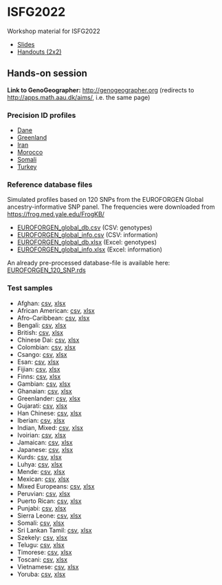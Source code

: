 # ISFG2022
Workshop material for ISFG2022

* [Slides](https://github.com/tvedebrink/ISFG2022/raw/main/slides_workshop.pdf)
* [Handouts (2x2)](https://github.com/tvedebrink/ISFG2022/raw/main/handouts_workshop.pdf)

## Hands-on session

**Link to GenoGeographer:** <http://genogeographer.org> (redirects to <http://apps.math.aau.dk/aims/>, i.e. the same page)

### Precision ID profiles

* [Dane](https://raw.githubusercontent.com/tvedebrink/ISFG2022/main/hands-on/PrecisionID_profiles/Danes.csv)
* [Greenland](https://raw.githubusercontent.com/tvedebrink/ISFG2022/main/hands-on/PrecisionID_profiles/Greenland.csv)
* [Iran](https://raw.githubusercontent.com/tvedebrink/ISFG2022/main/hands-on/PrecisionID_profiles/Iran.csv)
* [Morocco](https://raw.githubusercontent.com/tvedebrink/ISFG2022/main/hands-on/PrecisionID_profiles/Morocco.csv)
* [Somali](https://raw.githubusercontent.com/tvedebrink/ISFG2022/main/hands-on/PrecisionID_profiles/Somali.csv)
* [Turkey](https://raw.githubusercontent.com/tvedebrink/ISFG2022/main/hands-on/PrecisionID_profiles/Turkey.csv)


### Reference database files 

Simulated profiles based on 120 SNPs from the EUROFORGEN Global ancestry-informative SNP panel. The frequencies were downloaded from <https://frog.med.yale.edu/FrogKB/>

* [EUROFORGEN_global_db.csv](https://raw.githubusercontent.com/tvedebrink/ISFG2022/main/hands-on/reference/EUROFORGEN_global_db.csv) (CSV: genotypes)
* [EUROFORGEN_global_info.csv](https://raw.githubusercontent.com/tvedebrink/ISFG2022/main/hands-on/reference/EUROFORGEN_global_info.csv) (CSV: information)
* [EUROFORGEN_global_db.xlsx](https://raw.githubusercontent.com/tvedebrink/ISFG2022/main/hands-on/reference/EUROFORGEN_global_db.xlsx) (Excel: genotypes)
* [EUROFORGEN_global_info.xlsx](https://raw.githubusercontent.com/tvedebrink/ISFG2022/main/hands-on/reference/EUROFORGEN_global_info.xlsx) (Excel: information)

An already pre-processed database-file is available here: [EUROFORGEN_120_SNP.rds](https://github.com/tvedebrink/ISFG2022/raw/main/hands-on/reference/EUROFORGEN_120_SNP.rds)

### Test samples

* Afghan: [csv](https://github.com/tvedebrink/ISFG2022/raw/main/hands-on/test/csv/Afghan.csv), [xlsx](https://github.com/tvedebrink/ISFG2022/raw/main/hands-on/test/xlsx/Afghan.xlsx)
* African American: [csv](<https://github.com/tvedebrink/ISFG2022/raw/main/hands-on/test/csv/African American.csv>), [xlsx](<https://github.com/tvedebrink/ISFG2022/raw/main/hands-on/test/xlsx/African American.xlsx>)
* Afro-Caribbean: [csv](https://github.com/tvedebrink/ISFG2022/raw/main/hands-on/test/csv/Afro-Caribbean.csv), [xlsx](https://github.com/tvedebrink/ISFG2022/raw/main/hands-on/test/xlsx/Afro-Caribbean.xlsx)
* Bengali: [csv](https://github.com/tvedebrink/ISFG2022/raw/main/hands-on/test/csv/Bengali.csv), [xlsx](https://github.com/tvedebrink/ISFG2022/raw/main/hands-on/test/xlsx/Bengali.xlsx)
* British: [csv](https://github.com/tvedebrink/ISFG2022/raw/main/hands-on/test/csv/British.csv), [xlsx](https://github.com/tvedebrink/ISFG2022/raw/main/hands-on/test/xlsx/British.xlsx)
* Chinese Dai: [csv](<https://github.com/tvedebrink/ISFG2022/raw/main/hands-on/test/csv/Chinese Dai.csv>), [xlsx](<https://github.com/tvedebrink/ISFG2022/raw/main/hands-on/test/xlsx/Chinese Dai.xlsx>)
* Colombian: [csv](https://github.com/tvedebrink/ISFG2022/raw/main/hands-on/test/csv/Colombian.csv), [xlsx](https://github.com/tvedebrink/ISFG2022/raw/main/hands-on/test/xlsx/Colombian.xlsx)
* Csango: [csv](https://github.com/tvedebrink/ISFG2022/raw/main/hands-on/test/csv/Csango.csv), [xlsx](https://github.com/tvedebrink/ISFG2022/raw/main/hands-on/test/xlsx/Csango.xlsx)
* Esan: [csv](https://github.com/tvedebrink/ISFG2022/raw/main/hands-on/test/csv/Esan.csv), [xlsx](https://github.com/tvedebrink/ISFG2022/raw/main/hands-on/test/xlsx/Esan.xlsx)
* Fijian: [csv](https://github.com/tvedebrink/ISFG2022/raw/main/hands-on/test/csv/Fijian.csv), [xlsx](https://github.com/tvedebrink/ISFG2022/raw/main/hands-on/test/xlsx/Fijian.xlsx)
* Finns: [csv](https://github.com/tvedebrink/ISFG2022/raw/main/hands-on/test/csv/Finns.csv), [xlsx](https://github.com/tvedebrink/ISFG2022/raw/main/hands-on/test/xlsx/Finns.xlsx)
* Gambian: [csv](https://github.com/tvedebrink/ISFG2022/raw/main/hands-on/test/csv/Gambian.csv), [xlsx](https://github.com/tvedebrink/ISFG2022/raw/main/hands-on/test/xlsx/Gambian.xlsx)
* Ghanaian: [csv](https://github.com/tvedebrink/ISFG2022/raw/main/hands-on/test/csv/Ghanaian.csv), [xlsx](https://github.com/tvedebrink/ISFG2022/raw/main/hands-on/test/xlsx/Ghanaian.xlsx)
* Greenlander: [csv](https://github.com/tvedebrink/ISFG2022/raw/main/hands-on/test/csv/Greenlander.csv), [xlsx](https://github.com/tvedebrink/ISFG2022/raw/main/hands-on/test/xlsx/Greenlander.xlsx)
* Gujarati: [csv](https://github.com/tvedebrink/ISFG2022/raw/main/hands-on/test/csv/Gujarati.csv), [xlsx](https://github.com/tvedebrink/ISFG2022/raw/main/hands-on/test/xlsx/Gujarati.xlsx)
* Han Chinese: [csv](<https://github.com/tvedebrink/ISFG2022/raw/main/hands-on/test/csv/Han Chinese.csv>), [xlsx](<https://github.com/tvedebrink/ISFG2022/raw/main/hands-on/test/xlsx/Han Chinese.xlsx>)
* Iberian: [csv](https://github.com/tvedebrink/ISFG2022/raw/main/hands-on/test/csv/Iberian.csv), [xlsx](https://github.com/tvedebrink/ISFG2022/raw/main/hands-on/test/xlsx/Iberian.xlsx)
* Indian, Mixed: [csv](<https://github.com/tvedebrink/ISFG2022/raw/main/hands-on/test/csv/Indian, Mixed.csv>), [xlsx](<https://github.com/tvedebrink/ISFG2022/raw/main/hands-on/test/xlsx/Indian, Mixed.xlsx>)
* Ivoirian: [csv](https://github.com/tvedebrink/ISFG2022/raw/main/hands-on/test/csv/Ivoirian.csv), [xlsx](https://github.com/tvedebrink/ISFG2022/raw/main/hands-on/test/xlsx/Ivoirian.xlsx)
* Jamaican: [csv](https://github.com/tvedebrink/ISFG2022/raw/main/hands-on/test/csv/Jamaican.csv), [xlsx](https://github.com/tvedebrink/ISFG2022/raw/main/hands-on/test/xlsx/Jamaican.xlsx)
* Japanese: [csv](https://github.com/tvedebrink/ISFG2022/raw/main/hands-on/test/csv/Japanese.csv), [xlsx](https://github.com/tvedebrink/ISFG2022/raw/main/hands-on/test/xlsx/Japanese.xlsx)
* Kurds: [csv](https://github.com/tvedebrink/ISFG2022/raw/main/hands-on/test/csv/Kurds.csv), [xlsx](https://github.com/tvedebrink/ISFG2022/raw/main/hands-on/test/xlsx/Kurds.xlsx)
* Luhya: [csv](https://github.com/tvedebrink/ISFG2022/raw/main/hands-on/test/csv/Luhya.csv), [xlsx](https://github.com/tvedebrink/ISFG2022/raw/main/hands-on/test/xlsx/Luhya.xlsx)
* Mende: [csv](https://github.com/tvedebrink/ISFG2022/raw/main/hands-on/test/csv/Mende.csv), [xlsx](https://github.com/tvedebrink/ISFG2022/raw/main/hands-on/test/xlsx/Mende.xlsx)
* Mexican: [csv](https://github.com/tvedebrink/ISFG2022/raw/main/hands-on/test/csv/Mexican.csv), [xlsx](https://github.com/tvedebrink/ISFG2022/raw/main/hands-on/test/xlsx/Mexican.xlsx)
* Mixed Europeans: [csv](<https://github.com/tvedebrink/ISFG2022/raw/main/hands-on/test/csv/Mixed Europeans.csv>), [xlsx](<https://github.com/tvedebrink/ISFG2022/raw/main/hands-on/test/xlsx/Mixed Europeans.xlsx>)
* Peruvian: [csv](https://github.com/tvedebrink/ISFG2022/raw/main/hands-on/test/csv/Peruvian.csv), [xlsx](https://github.com/tvedebrink/ISFG2022/raw/main/hands-on/test/xlsx/Peruvian.xlsx)
* Puerto Rican: [csv](<https://github.com/tvedebrink/ISFG2022/raw/main/hands-on/test/csv/Puerto Rican.csv>), [xlsx](<https://github.com/tvedebrink/ISFG2022/raw/main/hands-on/test/xlsx/Puerto Rican.xlsx>)
* Punjabi: [csv](https://github.com/tvedebrink/ISFG2022/raw/main/hands-on/test/csv/Punjabi.csv), [xlsx](https://github.com/tvedebrink/ISFG2022/raw/main/hands-on/test/xlsx/Punjabi.xlsx)
* Sierra Leone: [csv](<https://github.com/tvedebrink/ISFG2022/raw/main/hands-on/test/csv/Sierra Leone.csv>), [xlsx](<https://github.com/tvedebrink/ISFG2022/raw/main/hands-on/test/xlsx/Sierra Leone.xlsx>)
* Somali: [csv](https://github.com/tvedebrink/ISFG2022/raw/main/hands-on/test/csv/Somali.csv), [xlsx](https://github.com/tvedebrink/ISFG2022/raw/main/hands-on/test/xlsx/Somali.xlsx)
* Sri Lankan Tamil: [csv](<https://github.com/tvedebrink/ISFG2022/raw/main/hands-on/test/csv/Sri Lankan Tamil.csv>), [xlsx](<https://github.com/tvedebrink/ISFG2022/raw/main/hands-on/test/xlsx/Sri Lankan Tamil.xlsx>)
* Szekely: [csv](https://github.com/tvedebrink/ISFG2022/raw/main/hands-on/test/csv/Szekely.csv), [xlsx](https://github.com/tvedebrink/ISFG2022/raw/main/hands-on/test/xlsx/Szekely.xlsx)
* Telugu: [csv](https://github.com/tvedebrink/ISFG2022/raw/main/hands-on/test/csv/Telugu.csv), [xlsx](https://github.com/tvedebrink/ISFG2022/raw/main/hands-on/test/xlsx/Telugu.xlsx)
* Timorese: [csv](https://github.com/tvedebrink/ISFG2022/raw/main/hands-on/test/csv/Timorese.csv), [xlsx](https://github.com/tvedebrink/ISFG2022/raw/main/hands-on/test/xlsx/Timorese.xlsx)
* Toscani: [csv](https://github.com/tvedebrink/ISFG2022/raw/main/hands-on/test/csv/Toscani.csv), [xlsx](https://github.com/tvedebrink/ISFG2022/raw/main/hands-on/test/xlsx/Toscani.xlsx)
* Vietnamese: [csv](https://github.com/tvedebrink/ISFG2022/raw/main/hands-on/test/csv/Vietnamese.csv), [xlsx](https://github.com/tvedebrink/ISFG2022/raw/main/hands-on/test/xlsx/Vietnamese.xlsx)
* Yoruba: [csv](https://github.com/tvedebrink/ISFG2022/raw/main/hands-on/test/csv/Yoruba.csv), [xlsx](https://github.com/tvedebrink/ISFG2022/raw/main/hands-on/test/xlsx/Yoruba.xlsx)
